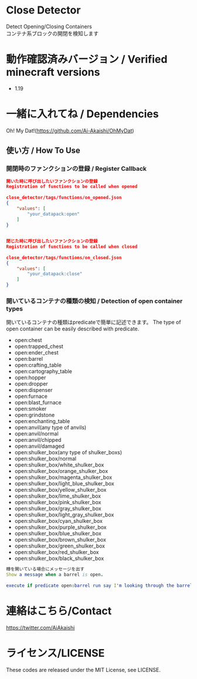 # Close Detector
Detect Opening/Closing Containers  
コンテナ系ブロックの開閉を検知します

# 動作確認済みバージョン / Verified minecraft versions

- 1.19

# 一緒に入れてね / Dependencies

Oh! My Dat!(https://github.com/Ai-Akaishi/OhMyDat)

## 使い方 / How To Use

### 開閉時のファンクションの登録 / Register Callback

```json
開いた時に呼び出したいファンクションの登録  
Registration of functions to be called when opened  
  
close_detector/tags/functions/on_opened.json  
{  
    "values": [  
        "your_datapack:open"  
    ]  
}  
  
  
閉じた時に呼び出したいファンクションの登録  
Registration of functions to be called when closed  
  
close_detector/tags/functions/on_closed.json  
{  
    "values": [  
        "your_datapack:close"  
    ]  
}
```

### 開いているコンテナの種類の検知 / Detection of open container types

開いているコンテナの種類はpredicateで簡単に記述できます。
The type of open container can be easily described with predicate.

- open:chest
- open:trapped_chest
- open:ender_chest
- open:barrel
- open:crafting_table
- open:cartography_table
- open:hopper
- open:dropper
- open:dispenser
- open:furnace
- open:blast_furnace
- open:smoker
- open:grindstone
- open:enchanting_table
- open:anvil(any type of anvils)
- open:anvil/normal
- open:anvil/chipped
- open:anvil/damaged
- open:shulker_box(any type of shulker_boxs)
- open:shulker_box/normal
- open:shulker_box/white_shulker_box
- open:shulker_box/orange_shulker_box
- open:shulker_box/magenta_shulker_box
- open:shulker_box/light_blue_shulker_box
- open:shulker_box/yellow_shulker_box
- open:shulker_box/lime_shulker_box
- open:shulker_box/pink_shulker_box
- open:shulker_box/gray_shulker_box
- open:shulker_box/light_gray_shulker_box
- open:shulker_box/cyan_shulker_box
- open:shulker_box/purple_shulker_box
- open:shulker_box/blue_shulker_box
- open:shulker_box/brown_shulker_box
- open:shulker_box/green_shulker_box
- open:shulker_box/red_shulker_box
- open:shulker_box/black_shulker_box

```nim
樽を開いている場合にメッセージを出す  
Show a message when a barrel is open.  
  
execute if predicate open:barrel run say I'm looking through the barrels now.
```

# 連絡はこちら/Contact

https://twitter.com/AiAkaishi

# ライセンス/LICENSE

These codes are released under the MIT License, see LICENSE.
